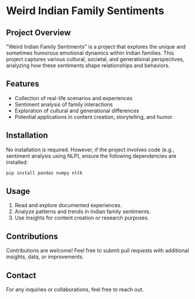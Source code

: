 # Weird Indian Family Sentiments

## Project Overview
"Weird Indian Family Sentiments" is a project that explores the unique and sometimes humorous emotional dynamics within Indian families. This project captures various cultural, societal, and generational perspectives, analyzing how these sentiments shape relationships and behaviors.

## Features
- Collection of real-life scenarios and experiences
- Sentiment analysis of family interactions
- Exploration of cultural and generational differences
- Potential applications in content creation, storytelling, and humor

## Installation
No installation is required. However, if the project involves code (e.g., sentiment analysis using NLP), ensure the following dependencies are installed:
```sh
pip install pandas numpy nltk
```

## Usage
1. Read and explore documented experiences.
2. Analyze patterns and trends in Indian family sentiments.
3. Use insights for content creation or research purposes.

## Contributions
Contributions are welcome! Feel free to submit pull requests with additional insights, data, or improvements.

## Contact
For any inquiries or collaborations, feel free to reach out.
